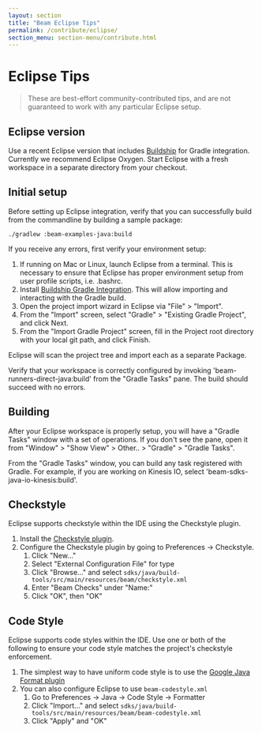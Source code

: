 ```yaml
---
layout: section
title: "Beam Eclipse Tips"
permalink: /contribute/eclipse/
section_menu: section-menu/contribute.html
---
```

<!--
Licensed under the Apache License, Version 2.0 (the "License");
you may not use this file except in compliance with the License.
You may obtain a copy of the License at

http://www.apache.org/licenses/LICENSE-2.0

Unless required by applicable law or agreed to in writing, software
distributed under the License is distributed on an "AS IS" BASIS,
WITHOUT WARRANTIES OR CONDITIONS OF ANY KIND, either express or implied.
See the License for the specific language governing permissions and
limitations under the License.
-->

# Eclipse Tips

> These are best-effort community-contributed tips, and are not guaranteed to work with any particular Eclipse setup.

## Eclipse version

Use a recent Eclipse version that includes
[Buildship](https://projects.eclipse.org/projects/tools.buildship) for Gradle
integration. Currently we recommend Eclipse Oxygen. Start Eclipse with a fresh
workspace in a separate directory from your checkout.

## Initial setup

Before setting up Eclipse integration, verify that you can successfully build
from the commandline by building a sample package:

```
./gradlew :beam-examples-java:build
```

If you receive any errors, first verify your environment setup:

1. If running on Mac or Linux, launch Eclipse from a terminal. This is necessary
   to ensure that Eclipse has proper environment setup from user profile
   scripts, i.e. .bashrc.
2. Install [Buildship Gradle
   Integration](https://marketplace.eclipse.org/content/buildship-gradle-integration).
   This will allow importing and interacting with the Gradle build.
3. Open the project import wizard in Eclipse via "File" > "Import".
4. From the "Import" screen, select "Gradle" > "Existing Gradle Project", and click
   Next.
5. From the "Import Gradle Project" screen, fill in the Project root directory
   with your local git path, and click Finish.

Eclipse will scan the project tree and import each as a separate Package.

Verify that your workspace is correctly configured by invoking
'beam-runners-direct-java:build' from the "Gradle Tasks" pane. The build should
succeed with no errors.

## Building

After your Eclipse workspace is properly setup, you will have a "Gradle
Tasks" window with a set of operations. If you don't see the pane, open it
from "Window" > "Show View" > Other.. > "Gradle" > "Gradle Tasks".

From the "Gradle Tasks" window, you can build any task registered with Gradle.
For example, if you are working on Kinesis IO, select 'beam-sdks-java-io-kinesis:build'.

## Checkstyle

Eclipse supports checkstyle within the IDE using the Checkstyle plugin.

1. Install the [Checkstyle
   plugin](https://marketplace.eclipse.org/content/checkstyle-plug).
2. Configure the Checkstyle plugin by going to Preferences -> Checkstyle.
    1. Click "New..."
    2. Select "External Configuration File" for type
    3. Click "Browse..." and select
       `sdks/java/build-tools/src/main/resources/beam/checkstyle.xml`
    4. Enter "Beam Checks" under "Name:"
    5. Click "OK", then "OK"

## Code Style

Eclipse supports code styles within the IDE. Use one or both of the following
to ensure your code style matches the project's checkstyle enforcement.

1. The simplest way to have uniform code style is to use the [Google
   Java Format plugin](https://github.com/google/google-java-format#eclipse)
2. You can also configure Eclipse to use `beam-codestyle.xml`
    1. Go to Preferences -> Java -> Code Style -> Formatter
    2. Click "Import..." and select
       `sdks/java/build-tools/src/main/resources/beam/beam-codestyle.xml`
    3. Click "Apply" and "OK"

